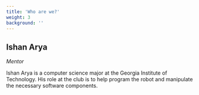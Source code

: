 ```yaml
---
title: 'Who are we?'
weight: 3
background: ''
---
```


Ishan Arya
--- 
_Mentor_

Ishan Arya is a computer science major at the Georgia Institute of Technology. His role at the club is to help program the robot and manipulate the necessary software components. 
